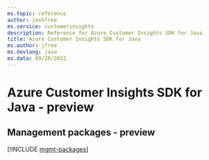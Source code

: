 ```yaml
---
ms.topic: reference
author: joshfree
ms.service: customerinsights
description: Reference for Azure Customer Insights SDK for Java
title: Azure Customer Insights SDK for Java
ms.author: jfree
ms.devlang: java
ms.data: 09/28/2022
---
```

# Azure Customer Insights SDK for Java - preview

## Management packages - preview
[!INCLUDE [mgmt-packages](customer-insights-mgmt-index.md)]